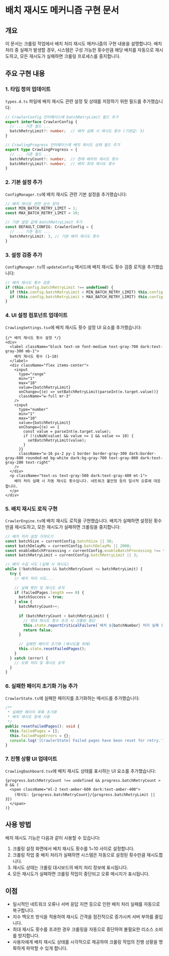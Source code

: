 # 배치 재시도 메커니즘 구현 문서

## 개요
이 문서는 크롤링 작업에서 배치 처리 재시도 메커니즘의 구현 내용을 설명합니다. 배치 처리 중 실패가 발생할 경우, 시스템은 구성 가능한 횟수만큼 해당 배치를 자동으로 재시도하고, 모든 재시도가 실패하면 크롤링 프로세스를 중지합니다.

## 주요 구현 내용

### 1. 타입 정의 업데이트
`types.d.ts` 파일에 배치 재시도 관련 설정 및 상태를 저장하기 위한 필드를 추가했습니다:

```typescript
// CrawlerConfig 인터페이스에 batchRetryLimit 필드 추가
export interface CrawlerConfig {
  // ... 기존 필드 ...
  batchRetryLimit?: number;  // 배치 실패 시 재시도 횟수 (기본값: 3)
}

// CrawlingProgress 인터페이스에 배치 재시도 상태 필드 추가
export type CrawlingProgress = {
  // ... 기존 필드 ...
  batchRetryCount?: number;  // 현재 배치의 재시도 횟수
  batchRetryLimit?: number;  // 배치 최대 재시도 횟수
}
```

### 2. 기본 설정 추가
`ConfigManager.ts`에 배치 재시도 관련 기본 설정을 추가했습니다:

```typescript
// 배치 재시도 관련 상수 정의
const MIN_BATCH_RETRY_LIMIT = 1;
const MAX_BATCH_RETRY_LIMIT = 10;

// 기본 설정 값에 batchRetryLimit 추가
const DEFAULT_CONFIG: CrawlerConfig = {
  // ... 기존 필드 ...
  batchRetryLimit: 3, // 기본 배치 재시도 횟수
}
```

### 3. 설정 검증 추가
`ConfigManager.ts`의 `updateConfig` 메서드에 배치 재시도 횟수 검증 로직을 추가했습니다:

```typescript
// 배치 재시도 횟수 검증
if (this.config.batchRetryLimit !== undefined) {
  if (this.config.batchRetryLimit < MIN_BATCH_RETRY_LIMIT) this.config.batchRetryLimit = MIN_BATCH_RETRY_LIMIT;
  if (this.config.batchRetryLimit > MAX_BATCH_RETRY_LIMIT) this.config.batchRetryLimit = MAX_BATCH_RETRY_LIMIT;
}
```

### 4. UI 설정 컴포넌트 업데이트
`CrawlingSettings.tsx`에 배치 재시도 횟수 설정 UI 요소를 추가했습니다:

```tsx
{/* 배치 재시도 횟수 설정 */}
<div>
  <label className="block text-sm font-medium text-gray-700 dark:text-gray-300 mb-1">
    배치 재시도 횟수 (1~10)
  </label>
  <div className="flex items-center">
    <input
      type="range"
      min="1"
      max="10"
      value={batchRetryLimit}
      onChange={(e) => setBatchRetryLimit(parseInt(e.target.value))}
      className="w-full mr-3"
    />
    <input
      type="number"
      min="1"
      max="10"
      value={batchRetryLimit}
      onChange={(e) => {
        const value = parseInt(e.target.value);
        if (!isNaN(value) && value >= 1 && value <= 10) {
          setBatchRetryLimit(value);
        }
      }}
      className="w-16 px-2 py-1 border border-gray-300 dark:border-gray-600 rounded-md bg-white dark:bg-gray-700 text-gray-800 dark:text-gray-200 text-right"
    />
  </div>
  <p className="text-xs text-gray-500 dark:text-gray-400 mt-1">
    배치 처리 실패 시 자동 재시도 횟수입니다. 네트워크 불안정 등의 일시적 오류에 대응합니다.
  </p>
</div>
```

### 5. 배치 재시도 로직 구현
`CrawlerEngine.ts`에 배치 재시도 로직을 구현했습니다. 배치가 실패하면 설정된 횟수만큼 재시도하고, 모든 재시도가 실패하면 크롤링을 중지합니다:

```typescript
// 배치 처리 설정 가져오기
const batchSize = currentConfig.batchSize || 30;
const batchDelayMs = currentConfig.batchDelayMs || 2000;
const enableBatchProcessing = currentConfig.enableBatchProcessing !== false;
const batchRetryLimit = currentConfig.batchRetryLimit || 3;

// 배치 수집 시도 (실패 시 재시도)
while (!batchSuccess && batchRetryCount <= batchRetryLimit) {
  try {
    // 배치 처리 시도...
    
    // 실패 확인 및 재시도 로직
    if (failedPages.length === 0) {
      batchSuccess = true;
    } else {
      batchRetryCount++;
      
      if (batchRetryCount > batchRetryLimit) {
        // 최대 재시도 횟수 초과 시 크롤링 중단
        this.state.reportCriticalFailure(`배치 ${batchNumber} 처리 실패 (${batchRetryLimit}회 재시도 후)`);
        return false;
      }
      
      // 실패한 페이지 초기화 (재시도를 위해)
      this.state.resetFailedPages();
    }
  } catch (error) {
    // 오류 처리 및 재시도 로직
  }
}
```

### 6. 실패한 페이지 초기화 기능 추가
`CrawlerState.ts`에 실패한 페이지를 초기화하는 메서드를 추가했습니다:

```typescript
/**
 * 실패한 페이지 목록 초기화
 * 배치 재시도 등에 사용
 */
public resetFailedPages(): void {
  this.failedPages = [];
  this.failedPageErrors = {};
  console.log('[CrawlerState] Failed pages have been reset for retry.');
}
```

### 7. 진행 상황 UI 업데이트
`CrawlingDashboard.tsx`에 배치 재시도 상태를 표시하는 UI 요소를 추가했습니다:

```tsx
{progress.batchRetryCount !== undefined && progress.batchRetryCount > 0 && (
  <span className="ml-2 text-amber-600 dark:text-amber-400">
    (재시도: {progress.batchRetryCount}/{progress.batchRetryLimit || 3})
  </span>
)}
```

## 사용 방법
배치 재시도 기능은 다음과 같이 사용할 수 있습니다:

1. 크롤링 설정 화면에서 배치 재시도 횟수를 1~10 사이로 설정합니다.
2. 크롤링 작업 중 배치 처리가 실패하면 시스템은 자동으로 설정된 횟수만큼 재시도합니다.
3. 재시도 상태는 크롤링 대시보드의 배치 처리 정보에 표시됩니다.
4. 모든 재시도가 실패하면 크롤링 작업이 중단되고 오류 메시지가 표시됩니다.

## 이점
- 일시적인 네트워크 오류나 서버 응답 지연 등으로 인한 배치 처리 실패를 자동으로 복구합니다.
- 지수 백오프 방식을 적용하여 재시도 간격을 점진적으로 증가시켜 서버 부하를 줄입니다.
- 최대 재시도 횟수를 초과한 경우 크롤링을 자동으로 중단하여 불필요한 리소스 소비를 방지합니다.
- 사용자에게 배치 재시도 상태를 시각적으로 제공하여 크롤링 작업의 진행 상황을 명확하게 파악할 수 있게 합니다.
